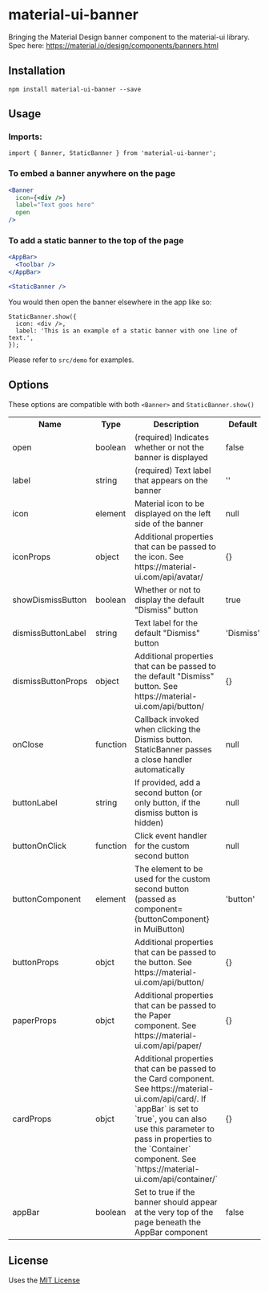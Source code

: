 # material-ui-banner
Bringing the Material Design banner component to the material-ui library. Spec here: https://material.io/design/components/banners.html

## Installation

```shell-script
npm install material-ui-banner --save
```

## Usage
### Imports:
```
import { Banner, StaticBanner } from 'material-ui-banner';
```

### To embed a banner anywhere on the page
```jsx
<Banner
  icon={<div />}
  label="Text goes here"
  open
/>
```
### To add a static banner to the top of the page
```jsx
<AppBar>
  <Toolbar />
</AppBar>

<StaticBanner />
```

You would then open the banner elsewhere in the app like so:
```
StaticBanner.show({
  icon: <div />,
  label: 'This is an example of a static banner with one line of text.',
});
```

Please refer to `src/demo` for examples.

## Options

These options are compatible with both `<Banner>` and `StaticBanner.show()`

<table>
  <tr>
    <th> Name </th>
    <th> Type </th>
    <th> Description </th>
    <th> Default </th>
  </tr>
  <tr>
    <td> open </td>
    <td> boolean </td>
    <td> (required) Indicates whether or not the banner is displayed </td>
    <td> false </td>
  </tr>
  <tr>
    <td> label </td>
    <td> string </td>
    <td> (required) Text label that appears on the banner </td>
    <td> '' </td>
  </tr>
  <tr>
    <td> icon </td>
    <td> element </td>
    <td> Material icon to be displayed on the left side of the banner </td>
    <td> null </td>
  </tr>
  <tr>
    <td> iconProps </td>
    <td> object </td>
    <td> Additional properties that can be passed to the icon. See https://material-ui.com/api/avatar/ </td>
    <td> {} </td>
  </tr>
  <tr>
    <td> showDismissButton </td>
    <td> boolean </td>
    <td> Whether or not to display the default "Dismiss" button </td>
    <td> true </td>
  </tr>
  <tr>
    <td> dismissButtonLabel </td>
    <td> string </td>
    <td> Text label for the default "Dismiss" button </td>
    <td> 'Dismiss' </td>
  </tr>
  <tr>
    <td> dismissButtonProps </td>
    <td> object </td>
    <td> Additional properties that can be passed to the default "Dismiss" button. See https://material-ui.com/api/button/</td>
    <td> {} </td>
  </tr>
  <tr>
    <td> onClose </td>
    <td> function </td>
    <td> Callback invoked when clicking the Dismiss button. StaticBanner passes a close handler automatically </td>
    <td> null </td>
  </tr>
  <tr>
    <td> buttonLabel </td>
    <td> string </td>
    <td> If provided, add a second button (or only button, if the dismiss button is hidden) </td>
    <td> null </td>
  </tr>
  <tr>
    <td> buttonOnClick </td>
    <td> function </td>
    <td> Click event handler for the custom second button </td>
    <td> null </td>
  </tr>
  <tr>
    <td> buttonComponent </td>
    <td> element </td>
    <td> The element to be used for the custom second button (passed as component={buttonComponent} in MuiButton) </td>
    <td> 'button' </td>
  </tr>
  <tr>
    <td> buttonProps </td>
    <td> objct </td>
    <td> Additional properties that can be passed to the button. See https://material-ui.com/api/button/</td>
    <td> {} </td>
  </tr>
    <tr>
    <td> paperProps </td>
    <td> objct </td>
    <td> Additional properties that can be passed to the Paper component. See https://material-ui.com/api/paper/</td>
    <td> {} </td>
  </tr>
    <tr>
    <td> cardProps </td>
    <td> objct </td>
    <td> Additional properties that can be passed to the Card component. See https://material-ui.com/api/card/. If `appBar` is set to `true`, you can also use this parameter to pass in properties to the `Container` component. See `https://material-ui.com/api/container/`</td>
    <td> {} </td>
  </tr>
  <tr>
    <td> appBar </td>
    <td> boolean </td>
    <td> Set to true if the banner should appear at the very top of the page beneath the AppBar component </td>
    <td> false </td>
  </tr>
</table>

## License
Uses the [MIT License](https://opensource.org/licenses/MIT)
